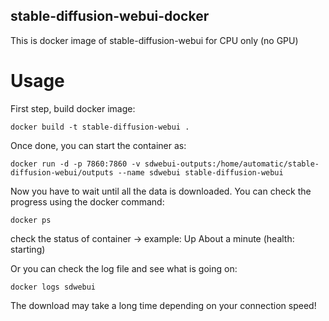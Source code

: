 ## stable-diffusion-webui-docker

This is docker image of stable-diffusion-webui for CPU only (no GPU)

# Usage

First step, build docker image:
```
docker build -t stable-diffusion-webui .  
```
Once done, you can start the container as:
```
docker run -d -p 7860:7860 -v sdwebui-outputs:/home/automatic/stable-diffusion-webui/outputs --name sdwebui stable-diffusion-webui  
```
Now you have to wait until all the data is downloaded. You can check the progress using the docker command:  
  
```
docker ps
```
check the status of container -> example: Up About a minute (health: starting)  
  
Or you can check the log file and see what is going on:
```
docker logs sdwebui
```

The download may take a long time depending on your connection speed!
